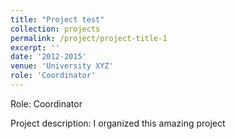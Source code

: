 ```yaml
---
title: "Project test"
collection: projects
permalink: /project/project-title-1
excerpt: ''
date: '2012-2015'
venue: 'University XYZ'
role: 'Coordinator'
---
```

Role: Coordinator

Project description: I organized this amazing project